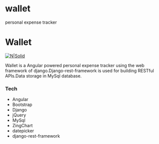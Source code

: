 # wallet
personal expense tracker
# Wallet

[![N|Solid](https://png.icons8.com/color/40/heroku.png)](https://walletrack.herokuapp.com/)

Wallet is a Angular powered personal expense tracker using the web framework of django.Django-rest-framework is used for building RESTful APIs.Data storage in MySql database. 

### Tech
* Angular
* Bootstrap 
* Django 
* jQuery 
* MySql 
* ZingChart
* datepicker
* django-rest-framework

